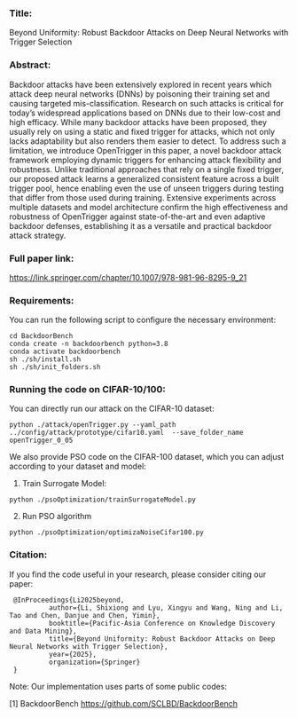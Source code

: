 ### Title:
Beyond Uniformity: Robust Backdoor Attacks on Deep Neural Networks with Trigger Selection

### Abstract:
Backdoor attacks have been extensively explored in recent years which attack deep neural networks (DNNs) by poisoning their training set and causing targeted mis-classification. Research on such attacks is critical for today’s widespread applications based on DNNs due to their low-cost and high efficacy. While many backdoor attacks have been proposed, they usually rely on using a static and fixed trigger for attacks, which not only lacks adaptability but also renders them easier to detect. To address such a limitation, we introduce OpenTrigger in this paper, a novel backdoor attack framework employing dynamic triggers for enhancing attack flexibility and robustness. Unlike traditional approaches that rely on a single fixed trigger, our proposed attack learns a generalized consistent feature across a built trigger pool, hence enabling even the use of unseen triggers during testing that differ from those used during training. Extensive experiments across multiple datasets and model architecture confirm the high effectiveness and robustness of OpenTrigger against state-of-the-art and even adaptive backdoor defenses, establishing it as a versatile and practical backdoor attack strategy.

### Full paper link:
https://link.springer.com/chapter/10.1007/978-981-96-8295-9_21

### Requirements:
You can run the following script to configure the necessary environment:
```
cd BackdoorBench
conda create -n backdoorbench python=3.8
conda activate backdoorbench
sh ./sh/install.sh
sh ./sh/init_folders.sh
```

### Running the code on CIFAR-10/100:
You can directly run our attack on the CIFAR-10 dataset:
```
python ./attack/openTrigger.py --yaml_path ../config/attack/prototype/cifar10.yaml  --save_folder_name openTrigger_0_05
```

We also provide PSO code on the CIFAR-100 dataset, which you can adjust according to your dataset and model:
1. Train Surrogate Model:
```
python ./psoOptimization/trainSurrogateModel.py
```
2. Run PSO algorithm
```
python ./psoOptimization/optimizaNoiseCifar100.py
```

### Citation:
If you find the code useful in your research, please consider citing our paper:

```
 @InProceedings{Li2025beyond,
          author={Li, Shixiong and Lyu, Xingyu and Wang, Ning and Li, Tao and Chen, Danjue and Chen, Yimin},
          booktitle={Pacific-Asia Conference on Knowledge Discovery and Data Mining}, 
          title={Beyond Uniformity: Robust Backdoor Attacks on Deep Neural Networks with Trigger Selection}, 
          year={2025},
          organization={Springer}
 } 
```

Note: Our implementation uses parts of some public codes:

[1] BackdoorBench https://github.com/SCLBD/BackdoorBench
